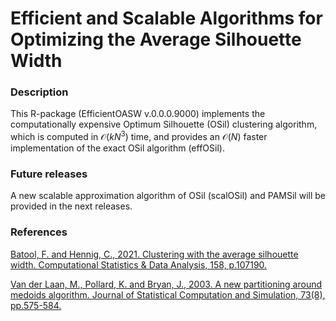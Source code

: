 # Efficient and Scalable Algorithms for Optimizing the Average Silhouette Width

### Description

This R-package (EfficientOASW v.0.0.0.9000) implements the computationally expensive Optimum Silhouette (OSil) clustering algorithm, which is computed in $\mathcal{O}(kN^3)$ time, and provides an $\mathcal{O}(N)$ faster implementation of the exact OSil algorithm (effOSil). 

### Future releases
A new scalable approximation algorithm of OSil (scalOSil) and PAMSil will be provided in the next releases.

### References

[Batool, F. and Hennig, C., 2021. Clustering with the average silhouette width. Computational Statistics & Data Analysis, 158, p.107190.](https://www.sciencedirect.com/science/article/abs/pii/S0167947321000244)

[Van der Laan, M., Pollard, K. and Bryan, J., 2003. A new partitioning around medoids algorithm. Journal of Statistical Computation and Simulation, 73(8), pp.575-584.](https://www.tandfonline.com/doi/abs/10.1080/0094965031000136012)



